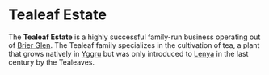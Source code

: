 # Tealeaf Estate

The **Tealeaf Estate** is a highly successful family-run business operating out of [Brier Glen](../societies/esterfell-accord/brier-glen.md). The Tealeaf family specializes in the cultivation of tea, a plant that grows natively in [Yggru](../mote/esterfell/yggru) but was only introduced to [Lenya](../mote/esterfell/lenya) in the last century by the Tealeaves.
